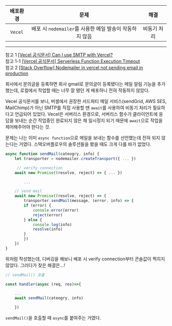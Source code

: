 | 배포환경 |                          문제                           |    해결     |
| :------: | :-----------------------------------------------------: | :---------: |
| `Vecel`  | 배포 시 `nodemailer`를 사용한 메일 발송이 작동하지 않음 | 비동기 처리 |

---

참고 1 [[Vecel 공식문서] Can I use SMTP with Vercel?](https://vercel.com/guides/serverless-functions-and-smtp)<br>
참고 1-1 [[Vercel 공식문서] Serverless Function Execution Timeout](https://vercel.com/docs/concepts/limits/overview#serverless-function-execution-timeout)<br>
참고 2 [[Stack Overflow] Nodemailer in vercel not sending email in production](https://stackoverflow.com/questions/65631481/nodemailer-in-vercel-not-sending-email-in-production/75894841#75894841)<br>

회사에서 문의글을 등록하면 회사 gmail로 문의글이 등록됐다는 메일 알림 기능을 추가했는데, 로컬에서 작업할 때는 너무 잘 됐던 게 배포하니 전혀 작동하지 않았다. <br>

Vecel 공식문서를 보니, 버셀에서 권장한 서드파티 메일 서비스(sendGrid, AWS SES, MailChimp)가 아닌 SMTP를 직접 사용할 땐 `await`를 사용하여 비동기 처리가 필요하다고 언급되어 있었다. Vecel은 서버리스 환경으로, 서버리스 함수가 클라이언트에 응답을 보내는 순간 작업중인 완료되지 않은 채 일시정지 되기 때문에 `await`으로 작업을 제어해주어야 한다는 것.<br>

문제는 나는 이미 `async function`으로 메일을 보내는 함수를 선언했는데 전혀 되지 않는다는 거였다. 스택오버플로우의 솔루션들을 봤을 때도 크게 다를 바가 없었다.<br>

```javascript
async function sendMail(cateogry, info) {
    let transporter = nodemailer.createTransport({ ... })

     // verify connection
    await new Promise((resolve, reject) => { ... })

        ...

    // send mail
    await new Promise((resolve, reject) => {
        transporter.sendMail(message, (error, info) => {
        if (error) {
            console.error(error)
            reject(error)
        } else {
            console.log(info)
            resolve(info)
        }
        })
    })
}
```

위처럼 작성했는데, 디버깅을 해보니 배포 시 verify connection부터 콘솔값이 찍히지 않았다. 그러다가 찾은 해결은...!

```javascript
// sendMail() 호출

const handler(async (req, res)=>{

    ...
    await sendMail(cateogry, info)

    })
```

`sendMail()`을 호출할 때 `async`를 붙여주는 거였다.

